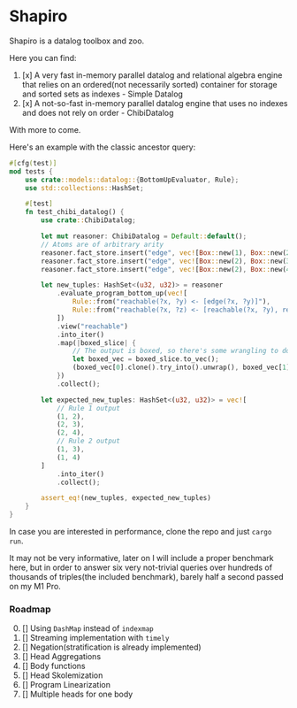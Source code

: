 # Shapiro

Shapiro is a datalog toolbox and zoo.

Here you can find:

1. [x] A very fast in-memory parallel datalog and relational algebra engine that relies on an ordered(not necessarily sorted) 
   container for storage and sorted sets as indexes - Simple Datalog
2. [x] A not-so-fast in-memory parallel datalog engine that uses no indexes and does not rely on order - ChibiDatalog

With more to come.

Here's an example with the classic ancestor query:

```rust
#[cfg(test)]
mod tests {
    use crate::models::datalog::{BottomUpEvaluator, Rule};
    use std::collections::HashSet;

    #[test]
    fn test_chibi_datalog() {
        use crate::ChibiDatalog;

        let mut reasoner: ChibiDatalog = Default::default();
        // Atoms are of arbitrary arity
        reasoner.fact_store.insert("edge", vec![Box::new(1), Box::new(2)]);
        reasoner.fact_store.insert("edge", vec![Box::new(2), Box::new(3)]);
        reasoner.fact_store.insert("edge", vec![Box::new(2), Box::new(4)]);

        let new_tuples: HashSet<(u32, u32)> = reasoner
            .evaluate_program_bottom_up(vec![
                Rule::from("reachable(?x, ?y) <- [edge(?x, ?y)]"),
                Rule::from("reachable(?x, ?z) <- [reachable(?x, ?y), reachable(?y, ?z)]"),
            ])
            .view("reachable")
            .into_iter()
            .map(|boxed_slice| {
                // The output is boxed, so there's some wrangling to do
                let boxed_vec = boxed_slice.to_vec();
                (boxed_vec[0].clone().try_into().unwrap(), boxed_vec[1].clone().try_into().unwrap())
            })
            .collect();

        let expected_new_tuples: HashSet<(u32, u32)> = vec![
            // Rule 1 output
            (1, 2),
            (2, 3),
            (2, 4),
            // Rule 2 output
            (1, 3),
            (1, 4)
        ]
            .into_iter()
            .collect();

        assert_eq!(new_tuples, expected_new_tuples)
    }
}

```

In case you are interested in performance, clone the repo and just `cargo run`.

It may not be very informative, later on I will include a proper benchmark here, but in order to answer six very not-trivial
queries over hundreds of thousands of triples(the included benchmark), barely half a second passed on my M1 Pro.

### Roadmap

0. [] Using `DashMap` instead of `indexmap`
1. [] Streaming implementation with `timely`
2. [] Negation(stratification is already implemented)
3. [] Head Aggregations
4. [] Body functions
5. [] Head Skolemization
6. [] Program Linearization
7. [] Multiple heads for one body